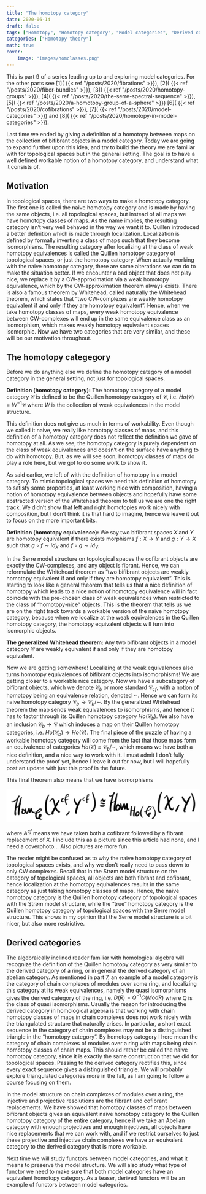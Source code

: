 ```yaml
---
title: "The homotopy category"
date: 2020-06-14
draft: false
tags: ["Homotopy", "Homotopy category", "Model categories", "Derived categories"]
categories: ["Homotopy theory"]
math: true
cover:
    image: "images/homclasses.png"
---
```



This is part 9 of a series leading up to and exploring model categories. For the other parts see 
[1]( {{< ref "/posts/2020/fibrations" >}}),
[2]( {{< ref "/posts/2020/fiber-bundles" >}}),
[3]( {{< ref "/posts/2020/homotopy-groups" >}}),
[4]( {{< ref "/posts/2020/the-serre-spectral-sequence" >}}),
[5]( {{< ref "/posts/2020/a-homotopy-group-of-a-sphere" >}})
[6]( {{< ref "/posts/2020/cofibrations" >}}),
[7]( {{< ref "/posts/2020/model-categories" >}}) and
[8]( {{< ref "/posts/2020/homotopy-in-model-categories" >}}).

Last time we ended by giving a definition of a homotopy between maps on the collection of bifibrant objects in a model category. Today we are going to expand further upon this idea, and try to build the theory we are familiar with for topological spaces but in the general setting. The goal is to have a well defined workable notion of a homotopy category, and understand what it consists of.

## Motivation

In topological spaces, there are two ways to make a homotopy category. The first one is called the naive homotopy category and is made by having the same objects, i.e. all topological spaces, but instead of all maps we have homotopy classes of maps. As the name implies, the resulting category isn’t very well behaved in the way we want it to. Quillen introduced a better definition which is made through localization. Localization is defined by formally inverting a class of maps such that they become isomorphisms. The resulting category after localizing at the class of weak homotopy equivalences is called the Quillen homotopy category of topological spaces, or just the homotopy category. When actually working with the naive homotopy category, there are some alterations we can do to make the situation better. If we encounter a bad object that does not play nice, we replace it by a CW-approximation via a weak homotopy equivalence, which by the CW-approximation theorem always exists. There is also a famous theorem by Whitehead, called naturally the Whitehead theorem, which states that “two CW-complexes are weakly homotopy equivalent if and only if they are homotopy equivalent”. Hence, when we take homotopy classes of maps, every weak homotopy equivalence between CW-complexes will end up in the same equivalence class as an isomorphism, which makes weakly homotopy equivalent spaces isomorphic. Now we have two categories that are very similar, and these will be our motivation throughout.

## The homotopy categegory

Before we do anything else we define the homotopy category of a model category in the general setting, not just for topological spaces.

**Definition (homotopy category):** The homotopy category of a model category $\mathscr{C}$ is defined to be the Quillen homotopy category of $\mathscr{C}$, i.e. $Ho(\mathscr{C})= W^{-1}\mathscr{C}$ where $W$ is the collection of weak equivalences in the model structure.

This definition does not give us much in terms of workability. Even though we called it naive, we really like homotopy classes of maps, and this definition of a homotopy category does not reflect the definition we gave of homotopy at all. As we see, the homotopy category is purely dependent on the class of weak equivalences and doesn’t on the surface have anything to do with homotopy. But, as we will see soon, homotopy classes of maps do play a role here, but we got to do some work to show it.

As said earlier, we left of with the definition of homotopy in a model category. To mimic topological spaces we need this definition of homotopy to satisfy some properties, at least working nice with composition, having a notion of homotopy equivalence between objects and hopefully have some abstracted version of the Whitehead theorem to tell us we are one the right track. We didn’t show that left and right homotopies work nicely with composition, but I don’t think it is that hard to imagine, hence we leave it out to focus on the more important bits.

**Definition (homotopy equivalence):** We say two bifibrant spaces $X$ and $Y$ are homotopy equivalent if there exists morphisms $f:X\rightarrow Y$ and $g:Y\rightarrow X$ such that $g\circ f \sim id_X$ and $f\circ g \sim id_Y$.

In the Serre model structure on topological spaces the cofibrant objects are exactly the CW-complexes, and any object is fibrant. Hence, we can reformulate the Whitehead theorem as “two bifibrant objects are weakly homotopy equivalent if and only if they are homotopy equivalent”. This is starting to look like a general theorem that tells us that a nice definition of homotopy which leads to a nice notion of homotopy equivalence will in fact coincide with the pre-chosen class of weak equivalences when restricted to the class of “homotopy-nice” objects. This is the theorem that tells us we are on the right track towards a workable version of the naive homotopy category, because when we localize at the weak equivalences in the Quillen homotopy category, the homotopy equivalent objects will turn into isomorphic objects.

**The generalized Whitehead theorem:** Any two bifibrant objects in a model category $\mathscr{C}$ are weakly equivalent if and only if they are homotopy equivalent.

Now we are getting somewhere! Localizing at the weak equivalences also turns homotopy equivalences of bifibrant objects into isomorphisms! We are getting closer to a workable nice category. Now we have a subcategory of bifibrant objects, which we denote $\mathscr{C}_ {b}$ or more standard $\mathscr{C}_{cf}$, with a notion of homotopy being an equivalence relation, denoted $\sim$. Hence we can form its naive homotopy category $\mathscr{C}_b\rightarrow \mathscr{C}_b/\sim$. By the generalized Whitehead theorem the map sends weak equivalences to isomorphisms, and hence it has to factor through its Quillen homotopy category $Ho(\mathscr{C}_b)$. We also have an inclusion $\mathscr{C}_b \rightarrow \mathscr{C}$ which induces a map on their Quillen homotopy categories, i.e. $Ho(\mathscr{C}_b)\rightarrow Ho(\mathscr{C})$. The final piece of the puzzle of having a workable homotopy category will come from the fact that those maps form an equivalence of categories $Ho(\mathscr{C})\cong \mathscr{C}_b/\sim$, which means we have both a nice definition, and a nice way to work with it. I must admit I don’t fully understand the proof yet, hence I leave it out for now, but I will hopefully post an update with just this proof in the future.

This final theorem also means that we have isomorphisms

![Error loading image](images/homclasses.png)

where $A^{cf}$ means we have taken both a cofibrant followed by a fibrant replacement of $X$. I include this as a picture since this article had none, and I need a coverphoto… Also pictures are more fun.

The reader might be confused as to why the naive homotopy category of topological spaces exists, and why we don’t really need to pass down to only CW complexes. Recall that in the Strøm model structure on the category of topological spaces, all objects are both fibrant and cofibrant, hence localization at the homotopy equivalences results in the same category as just taking homotopy classes of maps. Hence, the naive homotopy category is the Quillen homotopy category of topological spaces with the Strøm model structure, while the “true” homotopy category is the Quillen homotopy category of topological spaces with the Serre model structure. This shows in my opinion that the Serre model structure is a bit nicer, but also more restrictive.

## Derived categories

The algebraically inclined reader familiar with homological algebra will recognize the definition of the Quillen homotopy category as very similar to the derived category of a ring, or in general the derived category of an abelian category. As mentioned in part 7, an example of a model category is the category of chain complexes of modules over some ring, and localizing this category at its weak equivalences, namely the quasi isomorphisms gives the derived category of the ring, i.e. $D(R)=Q^{-1}C(ModR)$ where $Q$ is the class of quasi isomorphisms. Usually the reason for introducing the derived category in homological algebra is that working with chain homotopy classes of maps in chain complexes does not work nicely with the triangulated structure that naturally arises. In particular, a short exact sequence in the category of chain complexes may not be a distinguished triangle in the “homotopy category”. By homotopy category I here mean the category of chain complexes of modules over a ring with maps being chain homotopy classes of chain maps. This should rather be called the naive homotopy category, since it is exactly the same construction that we did for topological spaces. Passing to the derived category rectifies this, since every exact sequence gives a distinguished triangle. We will probably explore triangulated categories more in the fall, as I am going to follow a course focusing on them.

In the model structure on chain complexes of modules over a ring, the injective and projective resolutions are the fibrant and cofibrant replacements. We have showed that homotopy classes of maps between bifibrant objects gives an equivalent naive homotopy category to the Quillen homotopy category of the entire category, hence if we take an Abelian category with enough projectives and enough injectives, all objects have nice replacements that we can work with, and if we restrict ourselves to just these projective and injective chain complexes we have an equivalent category to the derived category that is more workable.

Next time we will study functors between model categories, and what it means to preserve the model structure. We will also study what type of functor we need to make sure that both model categories have an equivalent homotopy category. As a teaser, derived functors will be an example of functors between model categories.
